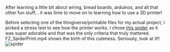 After learning a little bit about wiring, bread boards, arduinos, and all that other fun stuff... it was time to move on to learning how to use a 
3D printer!  

Before selecting one of the thingiverse/printable files for my actual project, I picked a stress test to see how the printer works. I chose [this spider](https://www.printables.com/model/299185-spiders-web-a-3d-printer-stress-test) as it was super adorable and that was the only criteria that truly mattered. F2_SpiderPrint.mp4 shows the birth of this cuteness. Seriously, look at it!!      
![spider](https://github.com/user-attachments/assets/192588ea-ec71-4593-85b1-0543fc2a99ed)  




